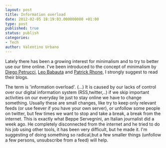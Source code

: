 ```yaml
---
layout: post
title: Information overload
date: 2012-02-05 18:19:03.000000000 +01:00
type: post
published: true
status: publish
categories:
- Tech
author: Valentino Urbano 
---
```


Lately there has been a growing interest for minimalism and to try to better use our time online.  I've been introduced to the concept of minimalism by [Diego Petrucci][0], [Leo Babauta][1] and [Patrick Rhone][2], I strongly suggest to read their blogs.

The term is 'information overload'. (...) It is caused by our lacks of control over our digital information system (RSS,twitter,..) if we skip important activities on our everyday lie just to stay online we have to change something.  Usually these are small changes, like try to keep only relevant feeds (or use feever if you have your own server), or unfollow some people on twitter, but few times we want to stop and take a break, a break from the internet. This is exactly what Beppe Servegnini, an Italian journalist did a week ago. He completely disconnected from the internet and he tried to do his job using other tools, it has been very difficult, but he made it. I'm suggesting of doing something so radical,but a few smaller things (unfollow a few persons, unsubscribe from a feed) will help.


[0]: https://web.archive.org/http://www.ilmacminimalista.it/
[1]: http://zenhabits.net/
[2]: http://minimalmac.com/